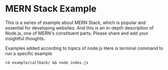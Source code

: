 # MERN Stack Example
This is a series of example about MERN Stack, which is popular and essential for developing websites. And this is an in-depth description of Node.js, one of MERN's constituent parts. Please share and add your insightful thoughts.

Examples added according to topics of node.js
Here is terminal command to run a specific example

`cd example/callback/ && node index.js`